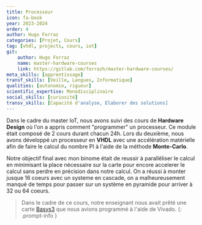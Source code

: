 ```yaml
---
title: Processeur 
icon: fa-book 
year: 2023-2024
order: 4
author: Hugo Forraz
categories: [Projet, Cours]
tag: [vhdl, projects, cours, iot]
git: 
    author: Hugo Forraz
    name: master-hardware-courses
    link: https://gitlab.com/forrazh/master-hardware-courses/
meta_skills: [apprentissage] 
transf_skills: [Veille, Langues, Informatique]
qualities: [autonomie, rigueur]
scientific_expertise: Monodisciplinaire 
social_skills: [curiosité]
transv_skills: [Capacité d'analyse, Elaborer des solutions]
---
```


Dans le cadre du master IoT, nous avons suivi des cours de **Hardware Design** où l'on a appris comment "programmer" un processeur. Ce module était composé de 2 cours durant chacun 24h. Lors du deuxième, nous avons développé un processeur en **VHDL** avec une accélération matérielle afin de faire le calcul du nombre PI à l'aide de la méthode **Monte-Carlo**.

Notre objectif final avec mon binome était de reussir à paralléliser le calcul en minimisant la place nécessaire sur la carte pour encore accelerer le calcul sans perdre en précision dans notre calcul.
On a réussi à monter jusque 16 coeurs avec un systeme en cascade, on a malheureusement manqué de temps pour passer sur un système en pyramide pour arriver à 32 ou 64 coeurs.

> Dans le cadre de ce cours, notre enseignant nous avait prêté une carte [Basys3](https://add_link.com) que nous avions programmé à l'aide de Vivado.
{: .prompt-info }

